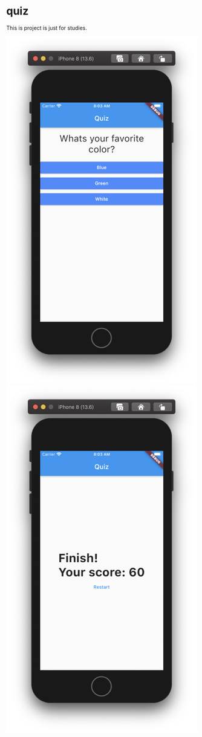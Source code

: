 # quiz

This is project is just for studies. 

![Screenshot](print.png)
![Result](print_result.png)
